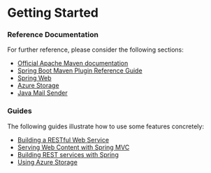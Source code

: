 # Getting Started

### Reference Documentation
For further reference, please consider the following sections:

* [Official Apache Maven documentation](https://maven.apache.org/guides/index.html)
* [Spring Boot Maven Plugin Reference Guide](https://docs.spring.io/spring-boot/docs/2.1.9.RELEASE/maven-plugin/)
* [Spring Web](https://docs.spring.io/spring-boot/docs/2.2.0.RELEASE/reference/htmlsingle/#boot-features-developing-web-applications)
* [Azure Storage](https://github.com/Microsoft/azure-spring-boot/tree/master/azure-spring-boot-starters/azure-storage-spring-boot-starter)
* [Java Mail Sender](https://docs.spring.io/spring-boot/docs/2.2.0.RELEASE/reference/htmlsingle/#boot-features-email)

### Guides
The following guides illustrate how to use some features concretely:

* [Building a RESTful Web Service](https://spring.io/guides/gs/rest-service/)
* [Serving Web Content with Spring MVC](https://spring.io/guides/gs/serving-web-content/)
* [Building REST services with Spring](https://spring.io/guides/tutorials/bookmarks/)
* [Using Azure Storage](https://github.com/Microsoft/azure-spring-boot/tree/master/azure-spring-boot-samples/azure-storage-spring-boot-sample)

